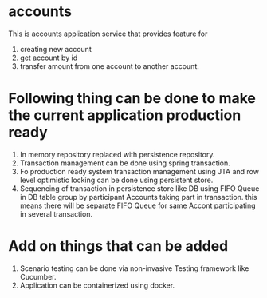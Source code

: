 # accounts
This is accounts application service that provides feature for
1) creating new account
2) get account by id
3) transfer amount from one account to another account.

# Following thing can be done to make the current application production ready
1) In memory repository replaced with persistence repository.
2) Transaction management can be done using spring transaction.
3) Fo production ready system transaction management using JTA and row level optimistic locking can be done using persistent store.
4) Sequencing of transaction in persistence store like DB using FIFO Queue in DB table group by participant Accounts taking part in transaction. this means there will be separate FIFO Queue for same Accont participating in several transaction.


# Add on things that can be added
1) Scenario testing can be done via non-invasive Testing framework like Cucumber.
2) Application can be containerized using docker.
